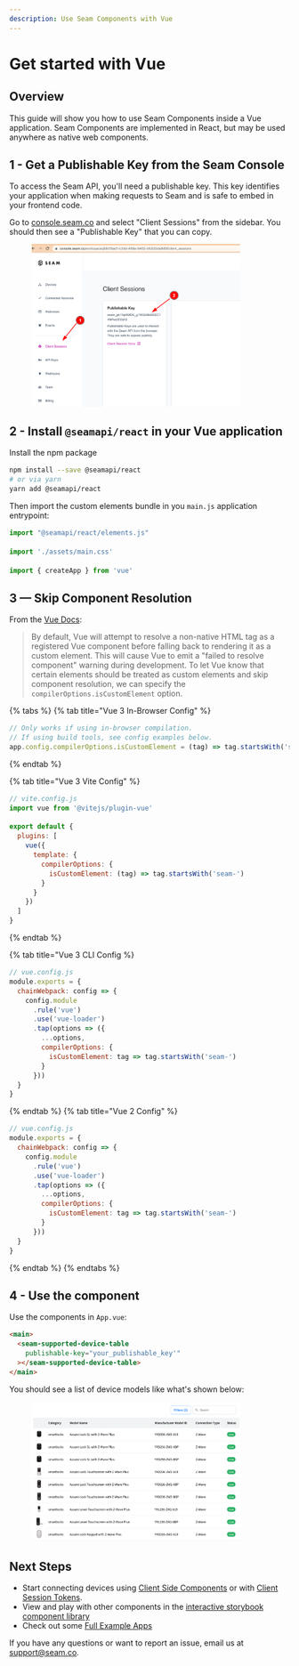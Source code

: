 ```yaml
---
description: Use Seam Components with Vue
---
```


# Get started with Vue

## Overview

This guide will show you how to use Seam Components inside a Vue application. Seam Components are implemented in React, but may be used anywhere as native web components.

## 1 - Get a Publishable Key from the Seam Console

To access the Seam API, you'll need a publishable key. This key identifies your application when making requests to Seam and is safe to embed in your frontend code.

Go to [console.seam.co](https://console.seam.co) and select "Client Sessions" from the sidebar. You should then see a "Publishable Key" that you can copy.

<figure><img src="../../.gitbook/assets/publishable-key-copy.png" alt="Publishable key" width="375"><figcaption></figcaption></figure>

## 2 - Install `@seamapi/react` in your Vue application

Install the npm package

```bash
npm install --save @seamapi/react
# or via yarn
yarn add @seamapi/react
```

Then import the custom elements bundle in you `main.js` application entrypoint:

```javascript
import "@seamapi/react/elements.js"

import './assets/main.css'

import { createApp } from 'vue'
```

## 3 — Skip Component Resolution

From the [Vue Docs](https://vuejs.org/guide/extras/web-components.html#skipping-component-resolution):

> By default, Vue will attempt to resolve a non-native HTML tag as a registered Vue component before falling back to rendering it as a custom element. This will cause Vue to emit a "failed to resolve component" warning during development. To let Vue know that certain elements should be treated as custom elements and skip component resolution, we can specify the `compilerOptions.isCustomElement` option.

{% tabs %}
{% tab title="Vue 3 In-Browser Config" %}

```javascript
// Only works if using in-browser compilation.
// If using build tools, see config examples below.
app.config.compilerOptions.isCustomElement = (tag) => tag.startsWith('seam-')
```
{% endtab %}

{% tab title="Vue 3 Vite Config" %}

```javascript
// vite.config.js
import vue from '@vitejs/plugin-vue'

export default {
  plugins: [
    vue({
      template: {
        compilerOptions: {
          isCustomElement: (tag) => tag.startsWith('seam-')
        }
      }
    })
  ]
}
```

{% endtab %}

{% tab title="Vue 3 CLI Config %}

```javascript
// vue.config.js
module.exports = {
  chainWebpack: config => {
    config.module
      .rule('vue')
      .use('vue-loader')
      .tap(options => ({
        ...options,
        compilerOptions: {
          isCustomElement: tag => tag.startsWith('seam-')
        }
      }))
  }
}
```

{% endtab %}
{% tab title="Vue 2 Config" %}

```javascript
// vue.config.js
module.exports = {
  chainWebpack: config => {
    config.module
      .rule('vue')
      .use('vue-loader')
      .tap(options => ({
        ...options,
        compilerOptions: {
          isCustomElement: tag => tag.startsWith('seam-')
        }
      }))
  }
}
```

{% endtab %}
{% endtabs %}

## 4 - Use the component

Use the components in `App.vue`:

```html
<main>
  <seam-supported-device-table
    publishable-key="your_publishable_key'"
  ></seam-supported-device-table>
</main>
```

You should see a list of device models like what's shown below:

<figure><img src="../../.gitbook/assets/supported-device-table.png" alt="Supported devices" width="375"><figcaption></figcaption></figure>

## Next Steps

* Start connecting devices using [Client Side Components](get-started-with-client-side-components.md) or with [Client Session Tokens](get-started-with-react-components-and-client-session-tokens.md).
* View and play with other components in the [interactive storybook component library](https://react.seam.co/)
* Check out some [Full Example Apps](https://github.com/seamapi/react/tree/main/examples)

If you have any questions or want to report an issue, email us at support@seam.co.
